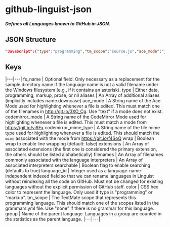 # github-linguist-json

##### Defines all Languages known to GitHub in JSON.

## JSON Structure

```JSON
"JavaScript":{"type":"programming","tm_scope":"source.js","ace_mode":"javascript","codemirror_mode":"javascript","codemirror_mime_type":"text/javascript","color":"#f1e05a","aliases":["js","node"],"extensions":[".js","._js",".bones",".cjs",".es",".es6",".frag",".gs",".jake",".jsb",".jscad",".jsfl",".jsm",".jss",".mjs",".njs",".pac",".sjs",".ssjs",".xsjs",".xsjslib"],"filenames":["Jakefile"],"interpreters":["chakra","d8","gjs","js","node","nodejs","qjs","rhino","v8","v8-shell"],"language_id":183}
```

## Keys

|---|---|
fs_name | Optional field. Only necessary as a replacement for the sample directory name if the language name is not a valid filename under the Windows filesystem (e.g., if it contains an asterisk).
type | Either data, programming, markup, prose, or nil
aliases | An Array of additional aliases (implicitly includes name.downcase)
ace_mode | A String name of the Ace Mode used for highlighting whenever a file is edited. This must match one of the filenames in http://git.io/3XO_Cg. Use "text" if a mode does not exist.
codemirror_mode | A String name of the CodeMirror Mode used for highlighting whenever a file is edited. This must match a mode from https://git.io/vi9Fx
codemirror_mime_type | A String name of the file mime type used for highlighting whenever a file is edited. This should match the `mime` associated with the mode from https://git.io/f4SoQ
wrap | Boolean wrap to enable line wrapping (default: false)
extensions | An Array of associated extensions (the first one is considered the primary extension, the others should be listed alphabetically)
filenames | An Array of filenames commonly associated with the language
interpreters | An Array of associated interpreters
searchable | Boolean flag to enable searching (defaults to true)
language_id | Integer used as a language-name-independent indexed field so that we can rename languages in Linguist without reindexing all the code on GitHub. Must not be changed for existing languages without the explicit permission of GitHub staff.
color | CSS hex color to represent the language. Only used if type is "programming" or "markup".
tm_scope | The TextMate scope that represents this programming language. This should match one of the scopes listed in the grammars.yml file. Use "none" if there is no grammar
for this language.
group | Name of the parent language. Languages in a group are counted in the statistics as the parent language.
|---|---|
